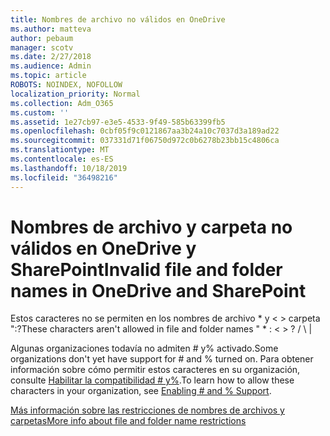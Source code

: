 ```yaml
---
title: Nombres de archivo no válidos en OneDrive
ms.author: matteva
author: pebaum
manager: scotv
ms.date: 2/27/2018
ms.audience: Admin
ms.topic: article
ROBOTS: NOINDEX, NOFOLLOW
localization_priority: Normal
ms.collection: Adm_O365
ms.custom: ''
ms.assetid: 1e27cb97-e3e5-4533-9f49-585b63399fb5
ms.openlocfilehash: 0cbf05f9c0121867aa3b24a10c7037d3a189ad22
ms.sourcegitcommit: 037331d71f06750d972c0b6278b23bb15c4806ca
ms.translationtype: MT
ms.contentlocale: es-ES
ms.lasthandoff: 10/18/2019
ms.locfileid: "36498216"
---
```

# <a name="invalid-file-and-folder-names-in-onedrive-and-sharepoint"></a><span data-ttu-id="544ad-102">Nombres de archivo y carpeta no válidos en OneDrive y SharePoint</span><span class="sxs-lookup"><span data-stu-id="544ad-102">Invalid file and folder names in OneDrive and SharePoint</span></span>

<span data-ttu-id="544ad-103">Estos caracteres no se permiten en los nombres de archivo \* y \< \> carpeta ":?</span><span class="sxs-lookup"><span data-stu-id="544ad-103">These characters aren't allowed in file and folder names " \* : \< \> ?</span></span> <span data-ttu-id="544ad-104">/ \ |</span><span class="sxs-lookup"><span data-stu-id="544ad-104"></span></span> 
  
<span data-ttu-id="544ad-105">Algunas organizaciones todavía no admiten # y% activado.</span><span class="sxs-lookup"><span data-stu-id="544ad-105">Some organizations don't yet have support for # and % turned on.</span></span> <span data-ttu-id="544ad-106">Para obtener información sobre cómo permitir estos caracteres en su organización, consulte [Habilitar la compatibilidad # y%](https://go.microsoft.com/fwlink/?linkid=862611).</span><span class="sxs-lookup"><span data-stu-id="544ad-106">To learn how to allow these characters in your organization, see [Enabling # and % Support](https://go.microsoft.com/fwlink/?linkid=862611).</span></span> 
  
[<span data-ttu-id="544ad-107">Más información sobre las restricciones de nombres de archivos y carpetas</span><span class="sxs-lookup"><span data-stu-id="544ad-107">More info about file and folder name restrictions</span></span>](https://go.microsoft.com/fwlink/?linkid=866430)
  

